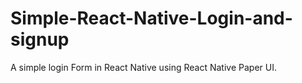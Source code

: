 # Simple-React-Native-Login-and-signup
A simple login Form in React Native using React Native Paper UI.
